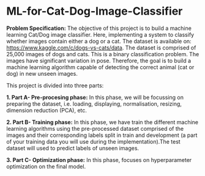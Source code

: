# ML-for-Cat-Dog-Image-Classifier

<b>Problem Specification:</b> 
The objective of this project is to build a machine learning Cat/Dog image classifier.
Here, implementing a system to classify whether images contain either a dog or a cat. The dataset is available on: https://www.kaggle.com/c/dogs-vs-cats/data. The dataset is comprised of 25,000 images of dogs and cats.
This is a binary classification problem. The images have significant variation in pose. Therefore, the goal is to build a machine learning algorithm capable of detecting the correct animal (cat or dog) in new unseen images.

This project is divided into three parts:

<b>1. Part A- Pre-procesing phase:</b>
In this phase, we will be focussing on preparing the dataset, i.e. loading, displaying, normalisation, resizing, dimension reduction (PCA), etc. 

<b>2. Part B- Training phase:</b>
In this phase, we have train the different machine learning algorithms using the pre-processed dataset comprised of the images and their corresponding labels split in train and development (a part of your training data you will use during the implementation).The test dataset will used to predict labels of unseen images.

<b>3. Part C- Optimization phase:</b>
In this phase, focuses on hyperparameter optimization on the final model.
